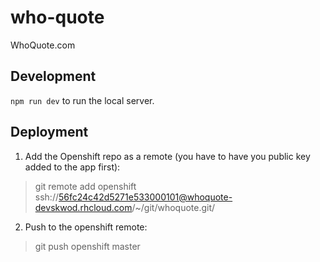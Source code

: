 # who-quote
WhoQuote.com

## Development

`npm run dev` to run the local server.

## Deployment

1. Add the Openshift repo as a remote (you have to have you public key added to the app first):
> git remote add openshift ssh://56fc24c42d5271e533000101@whoquote-devskwod.rhcloud.com/~/git/whoquote.git/

2. Push to the openshift remote:
> git push openshift master
